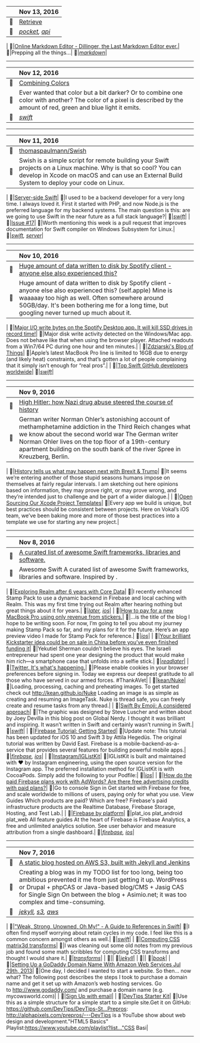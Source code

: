 ||Nov 13, 2016|
:---|:---|
:paperclip:|[Retrieve](https://getpocket.com/developer/docs/v3/retrieve)|
:bookmark:|*[pocket](https://getpocket.com/a/queue/list/pocket/), [api](https://getpocket.com/a/queue/list/api/)*|
|
:paperclip:|[Online Markdown Editor - Dillinger, the Last Markdown Editor ever.](http://dillinger.io/)|
:page_facing_up:|Prepping all the things...|
:bookmark:|*[markdown](https://getpocket.com/a/queue/list/markdown/)*|
***

||Nov 12, 2016|
:---|:---|
:paperclip:|[Combining Colors](https://www.weheartswift.com/combining-colors/)|
:page_facing_up:|Ever wanted that color but a bit darker? Or to combine one color with another?  The color of a pixel is described by the amount of red, green and blue light it emits.|
:bookmark:|*[swift](https://getpocket.com/a/queue/list/swift/)*|
***

||Nov 11, 2016|
:---|:---|
:paperclip:|[thomaspaulmann/Swish](https://github.com/thomaspaulmann/Swish/blob/master/README.md)|
:page_facing_up:|Swish is a simple script for remote building your Swift projects on a Linux machine. Why is that so cool? You can develop in Xcode on macOS and can use an External Build System to deploy your code on Linux.|
|
:paperclip:|[Server-side Swift](https://theswiftdev.com/2016/11/09/server-side-swift/)|
:page_facing_up:|I used to be a backend developer for a very long time. I always loved it. First it started with PHP, and now Node.js is the preferred language for my backend systems. The main question is this: are we going to use Swift in the near future as a full stack language?|
:bookmark:|*[swift](https://getpocket.com/a/queue/list/swift/)*|
|
:paperclip:|[Issue #17](https://www.serverswift.tech/2016/11/11/issue17.html)|
:page_facing_up:|Worth mentioning this week is a pull request that improves documentation for Swift compiler on Windows Subsystem for Linux.|
:bookmark:|*[swift](https://getpocket.com/a/queue/list/swift/), [server](https://getpocket.com/a/queue/list/server/)*|
***

||Nov 10, 2016|
:---|:---|
:paperclip:|[Huge amount of data written to disk by Spotify client - anyone else also experienced this?](https://www.reddit.com/r/apple/comments/56auoi/huge_amount_of_data_written_to_disk_by_spotify/d92z8i6/)|
:page_facing_up:|Huge amount of data written to disk by Spotify client - anyone else also experienced this? (self.apple)  Mine is waaaaay too high as well. Often somewhere around 50GB/day. It's been bothering me for a long time, but googling never turned up much about it.|
|
:paperclip:|[Major I/O write bytes on the Spotify Desktop app. It will kill SSD drives in record time!](https://community.spotify.com/t5/Ongoing-Issues/Major-I-O-write-bytes-on-the-Spotify-Desktop-app-It-will-kill/idi-p/1476745/page/3#comments)|
:page_facing_up:|Major disk write activity detected on the Windows/Mac app. Does not behave like that when using the browser player.  Attached readouts from a Win7/64 PC during one hour and ten minutes.|
|
:paperclip:|[Zdziarski's Blog of Things](https://www.zdziarski.com/blog/?p=6355)|
:page_facing_up:|Apple’s latest MacBook Pro line is limited to 16GB due to energy (and likely heat) constraints, and that’s gotten a lot of people complaining that it simply isn’t enough for “real pros”.|
|
:paperclip:|[Top Swift GitHub developers worldwide](http://github-awards.com/users?language=swift)|
:bookmark:|*[swift](https://getpocket.com/a/queue/list/swift/)*|
***

||Nov 9, 2016|
:---|:---|
:paperclip:|[High Hitler: how Nazi drug abuse steered the course of history](https://www.theguardian.com/books/2016/sep/25/blitzed-norman-ohler-adolf-hitler-nazi-drug-abuse-interview)|
:page_facing_up:|German writer Norman Ohler’s astonishing account of methamphetamine addiction in the Third Reich changes what we know about the second world war The German writer Norman Ohler lives on the top floor of a 19th-century apartment building on the south bank of the river Spree in Kreuzberg, Berlin.|
|
:paperclip:|[History tells us what may happen next with Brexit & Trump](https://medium.com/@theonlytoby/history-tells-us-what-will-happen-next-with-brexit-trump-a3fefd154714)|
:page_facing_up:|It seems we’re entering another of those stupid seasons humans impose on themselves at fairly regular intervals. I am sketching out here opinions based on information, they may prove right, or may prove wrong, and they’re intended just to challenge and be part of a wider dialogue.|
|
:paperclip:|[Open Sourcing Our Xcode Project Templates](https://www.vokal.io/labs/open-sourcing-our-xcode-project-templates)|
:page_facing_up:|Every app we build is unique, but best practices should be consistent between projects. Here on Vokal’s iOS team, we’ve been baking more and more of those best practices into a template we use for starting any new project.|
***

||Nov 8, 2016|
:---|:---|
:paperclip:|[A curated list of awesome Swift frameworks, libraries and software.](https://github.com/Wolg/awesome-swift#third-party-apis)|
:page_facing_up:|Awesome Swift A curated list of awesome Swift frameworks, libraries and software. Inspired by .|
|
:paperclip:|[Exploring Realm after 6 years with Core Data](https://medium.com/@ishabazz/exploring-realm-after-6-years-with-core-data-fc48a8a26605)|
:page_facing_up:|I recently enhanced Stamp Pack to use a dynamic backend in Firebase and local caching with Realm. This was my first time trying out Realm after hearing nothing but great things about it for years.|
:bookmark:|*[later](https://getpocket.com/a/queue/list/later/), [ios](https://getpocket.com/a/queue/list/ios/)*|
|
:paperclip:|[How to pay for a new MacBook Pro using only revenue from stickers.](https://medium.com/@ishabazz/how-to-pay-for-a-new-macbook-pro-using-only-revenue-from-stickers-582852fb27f4)|
:page_facing_up:|…is the title of the blog I hope to be writing soon. For now, I’m going to tell you about my journey making Stamp Pack so far, and my plans for it for the future.  Here’s an app preview video I made for Stamp Pack for reference.|
:bookmark:|*[ios](https://getpocket.com/a/queue/list/ios/)*|
|
:paperclip:|[Your brilliant Kickstarter idea could be on sale in China before you’ve even finished funding it](http://qz.com/771727/chinas-factories-in-shenzhen-can-copy-products-at-breakneck-speed-and-its-time-for-the-rest-of-the-world-to-get-over-it/)|
:page_facing_up:|Yekutiel Sherman couldn’t believe his eyes.  The Israeli entrepreneur had spent one year designing the product that would make him rich—a smartphone case that unfolds into a selfie stick.|
:bookmark:|*[readlater](https://getpocket.com/a/queue/list/readlater/)*|
|
:paperclip:|[Twitter. It's what's happening.](https://twitter.com)|
:page_facing_up:|Please enable cookies in your browser preferences before signing in.  Today we express our deepest gratitude to all those who have served in our armed forces. #ThankAVet|
|
:paperclip:|[kean/Nuke](https://github.com/kean/Nuke)|
:page_facing_up:|Loading, processing, caching and preheating images. To get started check out http://kean.github.io/Nuke  Loading an image is as simple as creating and resuming an ImageTask. Nuke is thread safe, you can freely create and resume tasks from any thread.|
|
:paperclip:|[Swift By Emoji: A considered approach](http://ericasadun.com/2016/11/08/swift-by-emoji-a-considered-approach/)|
:page_facing_up:|The graphic was designed by Steve Luscher and written about by Joey Devilla in this blog post on Global Nerdy. I thought it was brilliant and inspiring.  It wasn’t written in Swift and certainly wasn’t running in Swift.|
:bookmark:|*[swift](https://getpocket.com/a/queue/list/swift/)*|
|
:paperclip:|[Firebase Tutorial: Getting Started](https://www.raywenderlich.com/139322/firebase-tutorial-getting-started-2)|
:page_facing_up:|Update note: This tutorial has been updated for iOS 10 and Swift 3 by Attila Hegedüs. The original tutorial was written by David East.  Firebase is a mobile-backend-as-a-service that provides several features for building powerful mobile apps.|
:bookmark:|*[firebase](https://getpocket.com/a/queue/list/firebase/), [ios](https://getpocket.com/a/queue/list/ios/)*|
|
:paperclip:|[Instagram/IGListKit](https://github.com/Instagram/IGListKit)|
:page_facing_up:|IGListKit is built and maintained with ❤️ by Instagram engineering, using the open source version for the Instagram app.  The preferred installation method for IGListKit is with CocoaPods. Simply add the following to your Podfile:|
:bookmark:|*[ios](https://getpocket.com/a/queue/list/ios/)*|
|
:paperclip:|[How do the paid Firebase plans work with AdWords? Are there free advertising credits with paid plans?](https://firebase.google.com/pricing/)|
:page_facing_up:|Go to console Sign in Get started with Firebase for free, and scale worldwide to millions of users, paying only for what you use. View Guides Which products are paid? Which are free?  Firebase's paid infrastructure products are the Realtime Database, Firebase Storage, Hosting, and Test Lab.|
|
:paperclip:|[Firebase by platform](https://firebase.google.com/docs/)|
:page_facing_up:|plat_ios plat_android plat_web All feature guides At the heart of Firebase is Firebase Analytics, a free and unlimited analytics solution. See user behavior and measure attribution from a single dashboard.|
:bookmark:|*[firebase](https://getpocket.com/a/queue/list/firebase/), [ios](https://getpocket.com/a/queue/list/ios/)*|
***

||Nov 7, 2016|
:---|:---|
:paperclip:|[A static blog hosted on AWS S3, built with Jekyll and Jenkins](http://tech.asimio.net/2015/09/27/A-static-blog-hosted-at-Amazon-S3-built-with-Jekyll-and-Jenkins.html)|
:page_facing_up:|Creating a blog was in my TODO list for too long, being too ambitious prevented it me from just getting it up. WordPress or Drupal + phpCAS or Java-based blog/CMS + Jasig CAS for Single Sign On between the blog + Asimio.net; it was too complex and time-consuming.|
:bookmark:|*[jekyll](https://getpocket.com/a/queue/list/jekyll/), [s3](https://getpocket.com/a/queue/list/s3/), [aws](https://getpocket.com/a/queue/list/aws/)*|
|
:paperclip:|["Weak, Strong, Unowned, Oh My!" - A Guide to References in Swift](http://krakendev.io/blog/weak-and-unowned-references-in-swift)|
:page_facing_up:|I often find myself worrying about retain cycles in my code. I feel like this is a common concern amongst others as well.|
:bookmark:|*[swift](https://getpocket.com/a/queue/list/swift/)*|
|
:paperclip:|[Computing CSS matrix3d transforms](http://franklinta.com/2014/09/08/computing-css-matrix3d-transforms/)|
:page_facing_up:|I was cleaning out some old notes from my previous job and found some math scribbles for computing CSS transforms and thought I would share it.|
:bookmark:|*[transforms](https://getpocket.com/a/queue/list/transforms/)*|
|
:paperclip:|[](https://www.andrewmunsell.com/course/learning-jekyll-by-example/)|
:bookmark:|*[jekyll](https://getpocket.com/a/queue/list/jekyll/)*|
|
:paperclip:|[](https://www.amazon.com/gp/product/1617292397/ref=as_li_tl?ie=UTF8&camp=1789&creative=9325&creativeASIN=1617292397&linkCode=&tag=asimio-20&linkId=)|
:bookmark:|*[book](https://getpocket.com/a/queue/list/book/)*|
|
:paperclip:|[Setting Up a GoDaddy Domain Name With Amazon Web Services Jul 29th, 2013](http://mycowsworld.com/blog/2013/07/29/setting-up-a-godaddy-domain-name-with-amazon-web-services/)|
:page_facing_up:|One day, I decided I wanted to start a website. So then… now what? The following post describes the steps I took to purchase a domain name and get it set up with Amazon’s web hosting services.  Go to http://www.godaddy.com/ and purchase a domain name (e.g. mycowsworld.com)|
|
:paperclip:|[Sign Up with email](https://getpocket.com/installed/)|
|
:paperclip:|[DevTips Starter Kit](http://www.youtube.com/watch?v=GTBaQ2DcGUk)|
:page_facing_up:|Use this as a simple structure for a simple start to a simple site.Get it on GitHub: https://github.com/DevTips/DevTips-St...Prepros: http://alphapixels.com/prepros/---DevTips is a YouTube show about web design and development."HTML5 Basics" Playlist:https://www.youtube.com/playlist?list..."CSS Basi|
***
